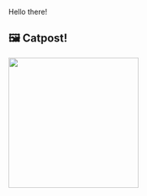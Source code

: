 Hello there!



## 🖼️ Catpost!

<sub>
    <img src="https://cdn2.thecatapi.com/images/dkm.jpg" height="256">
</sub>

